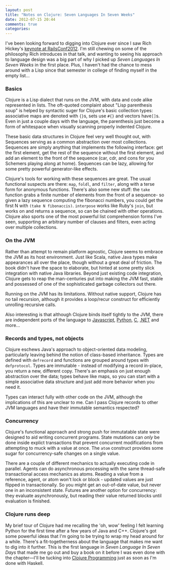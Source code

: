 ```yaml
---
layout: post
title: "Notes on Clojure: Seven Languages In Seven Weeks"
date: 2012-07-15 20:44
comments: true
categories: 
---
```


I've been looking forward to digging into Clojure ever since I saw Rich Hickey's [keynote at RailsConf2012](http://www.confreaks.com/videos/860-railsconf2012-keynote-simplicity-matters). I'm still chewing on some of the philosophy Rich introduces in that talk, and wanting to seeing his approach to language design was a big part of why I picked up *Seven Languages In Seven Weeks* in the first place. Plus, I haven't had the chance to mess around with a Lisp since that semester in college of finding myself in the empty list...

### Basics

Clojure is a Lisp dialect that runs on the JVM, with data and code alike represented in lists. The oft-quoted complaint about "Lisp parenthesis soup" is helped by syntactic suger for Clojure's basic collection types: associative maps are denoted with `{}`s, sets use `#{}` and vectors have`[]`s. Even in just a couple days with the language, the parenthesis just become a form of whitespace when visually scanning properly indented Clojure.

These basic data structures in Clojure feel very well thought out, with Sequences serving as a common abstraction over most collections. Sequences are simply anything that implements the following interface: get the first element, get the rest of the sequence without the first element, and add an element to the front of the sequence (car, cdr, and cons for you Schemers playing along at home). Sequences can be lazy, allowing for some pretty powerful generator-like effects. 

Clojure's tools for working with these sequences are great. The usual functional suspects are there: `map`, `foldl`, and `filter`, along with a terse form for anonymous functions. There's also some new stuff: the `take` function grabs a finite number of elements from the front of a sequence- so given a lazy sequence computing the fibonacci numbers, you could get the first N with `(take N fibonaccis)`.  `interpose` works like Ruby's `join`, but works on and returns a sequence, so can be chained with other operations. Clojure also sports one of the most powerful list comprehension forms I've seen, supporting an arbitrary number of clauses and filters, even acting over multiple collections.  

### On the JVM

Rather than attempt to remain platform agnostic, Clojure seems to embrace the JVM as its host environment. Just like Scala, native Java types make appearances all over the place, though without a great deal of friction. The book didn't have the space to elaborate, but hinted at some pretty slick integration with native Java libraries. Beyond just existing code integration, Clojure gets to reap the man-centuries put into making the JVM fast, stable and possessed of one of the sophisticated garbage collectors out there.

Running on the JVM has its limitations. Without native support, Clojure has no tail recursion, although it provides a loop/recur construct for efficiently unrolling recursive calls.

Also interesting is that although Clojure binds itself tightly to the JVM, there are independent ports of the language to  [Javascript](https://github.com/clojure/clojurescript), [Python](https://github.com/halgari/clojure-py), [C](https://github.com/schani/clojurec), [.NET](https://github.com/clojure/clojure-clr) and more...


### Records and types, not objects

Clojure eschews Java's approach to object-oriented data modeling, particularly leaving behind the notion of class-based inheritance. Types are defined with `defrecord` and functions are grouped around types with `defprotocol`.  Types are immutable - instead of modifying a record in-place, you return a new, different copy. There's an emphasis on just enough abstraction over the data; types behave like maps, so you can start with a simple associative data structure and just add more behavior when you need it. 

Types can interact fully with other code on the JVM, although the implications of this are unclear to me. Can I pass Clojure records to other JVM languages and have their immutable semantics respected?

### Concurrency

Clojure's functional approach and strong push for immutatable state were designed to aid writing concurrent programs. State mutations can *only* be done inside explict transactions that prevent concurrent modifications from attempting to muck with a value at once.  The `atom` construct provides some sugar for concurrency-safe changes on a single value. 

There are a couple of different mechanics to actually executing code in parallel.  Agents can do asynchronous processing with the same thread-safe transactional access mechanics as atoms.  Reading a value from a reference, agent, or atom won't lock or block - updated values are just flipped in transactionally. So you might get an out-of-date value, but never one in an inconsistent state. Futures are another option for concurrency: they evaluate asynchronously, but reading their value returned blocks until evaluation is finished.

### Clojure runs deep

My brief tour of Clojure had me recalling the 'oh, wow' feeling I felt learning Python for the first time after a few years of Java and C++. Clojure's got some powerful ideas that I'm going to be trying to wrap my head around for a while. There's a fit-togetherness about the language that makes me want to dig into it further. This is the first language in *Seven Language In Seven Days* that made me go out and buy a book on it before I was even done with the chapter—I'll be tucking into [Clojure Programming](http://www.amazon.com/gp/product/1449394701) just as soon as I'm done with Haskell.
